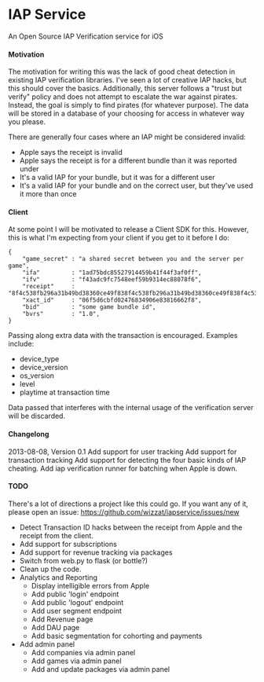 IAP Service
===========
An Open Source IAP Verification service for iOS

#### Motivation ####
The motivation for writing this was the lack of good cheat detection in existing IAP verification libraries.  I've seen a lot of creative IAP hacks, but this should cover the basics.  Additionally, this server follows a "trust but verify" policy and does not attempt to escalate the war against pirates.  Instead, the goal is simply to find pirates (for whatever purpose).  The data will be stored in a database of your choosing for access in whatever way you please.

There are generally four cases where an IAP might be considered invalid:
- Apple says the receipt is invalid
- Apple says the receipt is for a different bundle than it was reported under
- It's a valid IAP for your bundle, but it was for a different user
- It's a valid IAP for your bundle and on the correct user, but they've used it more than once

#### Client ####
At some point I will be motivated to release a Client SDK for this.  However, this is what I'm expecting from your client if you get to it before I do:

    {
        "game_secret" : "a shared secret between you and the server per game",
        "ifa"         : "1ad75bdc85527914459b41f44f3af0ff",
        "ifv"         : "f43adc9fc7548eef59b9314ec88078f6",
        "receipt"     : "8f4c538fb296a31b49bd38360ce49f838f4c538fb296a31b49bd38360ce49f838f4c538fb296a31b49bd38360ce49f838f4c538fb296a31b49bd38360ce49f83==",
        "xact_id"     : "06f5d6cbfd02476834906e83816662f8",
        "bid"         : "some game bundle id",
        "bvrs"        : "1.0",
    }

Passing along extra data with the transaction is encouraged.  Examples include:
- device\_type
- device\_version
- os\_version
- level
- playtime at transaction time

Data passed that interferes with the internal usage of the verification server will be discarded.

#### Changelong ####

2013-08-08, Version 0.1
Add support for user tracking
Add support for transaction tracking
Add support for detecting the four basic kinds of IAP cheating.
Add iap verification runner for batching when Apple is down.

#### TODO ####
There's a lot of directions a project like this could go.  If you want any of it, please open an issue: https://github.com/wizzat/iapservice/issues/new

- Detect Transaction ID hacks between the receipt from Apple and the receipt from the client.
- Add support for subscriptions
- Add support for revenue tracking via packages
- Switch from web.py to flask (or bottle?)
- Clean up the code.
- Analytics and Reporting
    - Display intelligible errors from Apple
    - Add public 'login' endpoint
    - Add public 'logout' endpoint
    - Add user segment endpoint
    - Add Revenue page
    - Add DAU page
    - Add basic segmentation for cohorting and payments
- Add admin panel
    - Add companies via admin panel
    - Add games via admin panel
    - Add and update packages via admin panel
